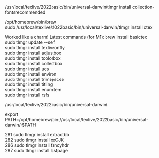 /usr/local/texlive/2022basic/bin/universal-darwin/tlmgr install collection-fontsrecommended

/opt/homebrew/bin/brew   
sudo /usr/local/texlive/2022basic/bin/universal-darwin/tlmgr install ctex

Worked like a charm!
Latest commands (for M1):
brew install basictex  
sudo tlmgr update --self  
sudo tlmgr install texliveonfly  
sudo tlmgr install adjustbox  
sudo tlmgr install tcolorbox  
sudo tlmgr install collectbox  
sudo tlmgr install ucs  
sudo tlmgr install environ  
sudo tlmgr install trimspaces  
sudo tlmgr install titling  
sudo tlmgr install enumitem  
sudo tlmgr install rsfs  


/usr/local/texlive/2022basic/bin/universal-darwin/

export PATH=/opt/homebrew/bin://usr/local/texlive/2022basic/bin/universal-darwin/:$PATH


281  sudo tlmgr install extractbb  
282  sudo tlmgr install xeCJK  
286  sudo tlmgr install fancyhdr  
287  sudo tlmgr install lastpage  
